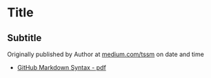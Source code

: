 # Title
## Subtitle


Originally published by Author at [medium.com/tssm]() on date and time

- [GitHub Markdown Syntax - pdf](https://guides.github.com/pdfs/markdown-cheatsheet-online.pdf)
